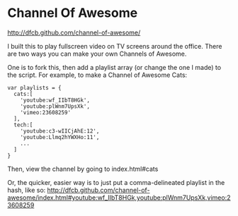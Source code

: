 # Channel Of Awesome

http://dfcb.github.com/channel-of-awesome/

I built this to play fullscreen video on TV screens around the office. There are two ways you can make your own Channels of Awesome.

One is to fork this, then add a playlist array (or change the one I made) to the script. For example, to make a Channel of Awesome Cats:

```
var playlists = {
  cats:[
  	'youtube:wf_IIbT8HGk',
    'youtube:plWnm7UpsXk',
  	'vimeo:23608259'
  ],
  tech:[
    'youtube:c3-wIICjAhE:12',
    'youtube:Llmq2hYWXHo:11',
    ...
  ]
}
```
Then, view the channel by going to index.html#cats

Or, the quicker, easier way is to just put a comma-delineated playlist in the hash, like so:
http://dfcb.github.com/channel-of-awesome/index.html#youtube:wf_IIbT8HGk,youtube:plWnm7UpsXk,vimeo:23608259